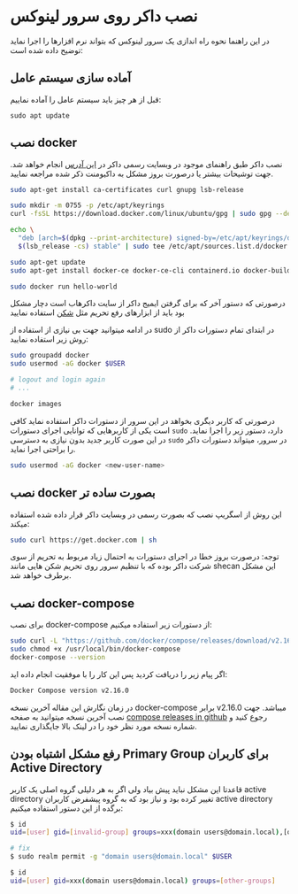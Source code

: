 # نصب داکر روی سرور لینوکس
در این راهنما نحوه راه اندازی یک سرور لینوکس که بتواند نرم افزارها را اجرا نماید توضیح داده شده است:

## آماده سازی سیستم عامل
قبل از هر چیز باید سیستم عامل را آماده نماییم:

```
sudo apt update
```

## نصب docker
نصب داکر طبق راهنمای موجود در وبسایت رسمی داکر در [این آدرس](https://docs.docker.com/engine/install/ubuntu/) انجام خواهد شد.
جهت توشیحات بیشتر یا درصورت بروز مشکل به داکیومنت ذکر شده مراجعه نمایید.

```sh
sudo apt-get install ca-certificates curl gnupg lsb-release

sudo mkdir -m 0755 -p /etc/apt/keyrings
curl -fsSL https://download.docker.com/linux/ubuntu/gpg | sudo gpg --dearmor -o /etc/apt/keyrings/docker.gpg

echo \
  "deb [arch=$(dpkg --print-architecture) signed-by=/etc/apt/keyrings/docker.gpg] https://download.docker.com/linux/ubuntu \
  $(lsb_release -cs) stable" | sudo tee /etc/apt/sources.list.d/docker.list > /dev/null

sudo apt-get update
sudo apt-get install docker-ce docker-ce-cli containerd.io docker-buildx-plugin docker-compose-plugin

sudo docker run hello-world
```

درصورتی که دستور آخر که برای گرفتن ایمیج داکر از سایت داکرهاب است دچار مشکل بود باید از ابزارهای رفع تحریم مثل [شکن](https://shecan.ir/) استفاده نمایید

در ادامه میتوانید جهت بی نیازی از استفاده از sudo در ابتدای تمام دستورات داکر از روش زیر استفاده نمایید:

```sh
sudo groupadd docker
sudo usermod -aG docker $USER

# logout and login again
# ...

docker images
```

درصورتی که کاربر دیگری بخواهد در این سرور از دستورات داکر استفاده نماید کافی است یکی از کاربرهایی که توانایی اجرای دستورات `sudo` دارد، دستور زیر را اجرا نماید. در این صورت کاربر جدید بدون نیازی به دسترسی `sudo` در سرور، میتواند دستورات داکر را براحتی اجرا نماید.
```sh
sudo usermod -aG docker <new-user-name>
```

## نصب docker بصورت ساده تر
این روش از اسگریپ نصب که بصورت رسمی در وبسایت داکر قرار داده شده استفاده میکند:
```sh
sudo curl https://get.docker.com | sh
```

توجه: درصورت بروز خطا در اجرای دستورات به احتمال زیاد مربوط به تحریم از سوی شرکت داکر بوده که با تنظیم سرور روی تحریم شکن هایی مانند shecan این مشکل برطرف خواهد شد.

## نصب docker-compose
برای نصب docker-compose از دستورات زیر استفاده میکنیم:

```sh
sudo curl -L "https://github.com/docker/compose/releases/download/v2.16.0/docker-compose-$(uname -s)-$(uname -m)" -o /usr/local/bin/docker-compose
sudo chmod +x /usr/local/bin/docker-compose
docker-compose --version
```

اگر پیام زیر را دریافت کردید پس این کار را با موفقیت انجام داده اید:
```sh
Docker Compose version v2.16.0
```

در زمان نگارش این مقاله آخرین نسخه docker-compose برابر v2.16.0 میباشد.
جهت نصب آخرین نسخه میتوانید به صفحه [compose releases in github](https://github.com/docker/compose/releases) رجوع کنید و شماره نسخه مورد نظر خود را در لینک بالا جایگذاری نمایید.

## رفع مشکل اشتباه بودن Primary Group برای کاربران Active Directory
قاعدتا این مشکل نباید پیش بیاد ولی اگر به هر دلیلی گروه اصلی یک کاربر active directory تغییر کرده بود
و نیاز بود که به گروه پیشفرض کاربران active directory برگده از این دستور استفاده میکنیم:
```sh
$ id
uid=[user] gid=[invalid-group] groups=xxx(domain users@domain.local),[other-groups]

# fix
$ sudo realm permit -g "domain users@domain.local" $USER

$ id
uid=[user] gid=xxx(domain users@domain.local) groups=[other-groups]
```
